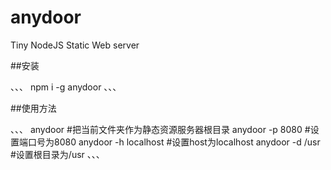 # anydoor
Tiny NodeJS Static Web server

##安装

、、、
npm i -g anydoor
、、、

##使用方法

、、、
anydoor  #把当前文件夹作为静态资源服务器根目录
anydoor -p 8080 #设置端口号为8080
anydoor -h localhost  #设置host为localhost
anydoor -d /usr  #设置根目录为/usr
、、、
